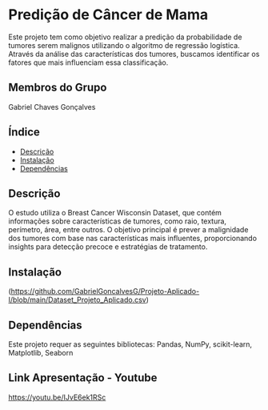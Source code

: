 # Predição de Câncer de Mama

Este projeto tem como objetivo realizar a predição da probabilidade de tumores serem malignos utilizando o algoritmo de regressão logística. Através da análise das características dos tumores, buscamos identificar os fatores que mais influenciam essa classificação.

## Membros do Grupo

Gabriel Chaves Gonçalves

## Índice

- [Descrição](#descrição)
- [Instalação](#instalação)
- [Dependências](#dependências)

## Descrição

O estudo utiliza o Breast Cancer Wisconsin Dataset, que contém informações sobre características de tumores, como raio, textura, perímetro, área, entre outros. O objetivo principal é prever a malignidade dos tumores com base nas características mais influentes, proporcionando insights para detecção precoce e estratégias de tratamento.

## Instalação

(https://github.com/GabrielGoncalvesG/Projeto-Aplicado-I/blob/main/Dataset_Projeto_Aplicado.csv)

## Dependências
Este projeto requer as seguintes bibliotecas:
Pandas, NumPy, scikit-learn, Matplotlib, Seaborn

## Link Apresentação - Youtube
https://youtu.be/IJvE6ek1RSc
